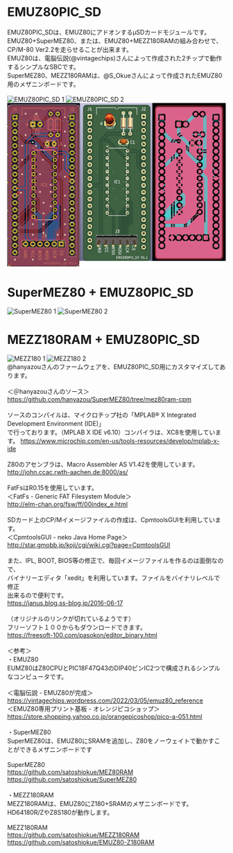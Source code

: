 # EMUZ80PIC_SD

EMUZ80PIC_SDは、EMUZ80にアドオンするμSDカードモジュールです。<br>
EMUZ80+SuperMEZ80、または、EMUZ80+MEZZ180RAMの組み合わせで、CP/M-80 Ver2.2を走らせることが出来ます。<br>
EMUZ80は、電脳伝説(@vintagechips)さんによって作成された2チップで動作するシンプルなSBCです。<br>
SuperMEZ80、MEZZ180RAMは、@S_Okueさんによって作成されたEMUZ80用のメザニンボードです。<br>
<br>
![EMUZ80PIC_SD 1](Photo/P1020376.JPG)
![EMUZ80PIC_SD 2](Photo/P1020381.JPG)
![EMUZ80PIC_SD 3](Photo/233.png)
<br>
# SuperMEZ80 + EMUZ80PIC_SD
![SuperMEZ80 1](Photo/P1020386.JPG)
![SuperMEZ80 2](Photo/P1020392.JPG)
<br>
# MEZZ180RAM + EMUZ80PIC_SD
![MEZZ180 1](Photo/P1020394.JPG)
![MEZZ180 2](Photo/P1020397.JPG)
<br>
@hanyazouさんのファームウェアを、EMUZ80PIC_SD用にカスタマイズしてあります。<br>
<br>
＜＠hanyazouさんのソース＞<br>
https://github.com/hanyazou/SuperMEZ80/tree/mez80ram-cpm<br>
<br>
ソースのコンパイルは、マイクロチップ社の「MPLAB® X Integrated Development Environment (IDE)」<br>
で行っております。（MPLAB X IDE v6.10）コンパイラは、XC8を使用しています。
https://www.microchip.com/en-us/tools-resources/develop/mplab-x-ide<br>
<br>
Z80のアセンブラは、Macro Assembler AS V1.42を使用しています。<br>
http://john.ccac.rwth-aachen.de:8000/as/<br>
<br>
FatFsはR0.15を使用しています。<br>
＜FatFs - Generic FAT Filesystem Module＞<br>
http://elm-chan.org/fsw/ff/00index_e.html<br>
<br>
SDカード上のCP/Mイメージファイルの作成は、CpmtoolsGUIを利用しています。<br>
＜CpmtoolsGUI - neko Java Home Page＞<br>
http://star.gmobb.jp/koji/cgi/wiki.cgi?page=CpmtoolsGUI<br>
<br>
また、IPL, BOOT, BIOS等の修正で、毎回イメージファイルを作るのは面倒なので、<br>
バイナリーエディタ「xedit」を利用しています。ファイルをバイナリレベルで修正<br>
出来るので便利です。<br>
https://janus.blog.ss-blog.jp/2016-06-17<br>
<br>
（オリジナルのリンクが切れているようです）<br>
フリーソフト１００からもダウンロードできます。<br>
https://freesoft-100.com/pasokon/editor_binary.html<br>
<br>
＜参考＞<br>
・EMUZ80<br>
EUMZ80はZ80CPUとPIC18F47Q43のDIP40ピンIC2つで構成されるシンプルなコンピュータです。<br>
<br>
＜電脳伝説 - EMUZ80が完成＞  <br>
https://vintagechips.wordpress.com/2022/03/05/emuz80_reference  <br>
＜EMUZ80専用プリント基板 - オレンジピコショップ＞  <br>
https://store.shopping.yahoo.co.jp/orangepicoshop/pico-a-051.html<br>
<br>
・SuperMEZ80<br>
SuperMEZ80は、EMUZ80にSRAMを追加し、Z80をノーウェイトで動かすことができるメザニンボードです<br>
<br>
SuperMEZ80<br>
https://github.com/satoshiokue/MEZ80RAM<br>
https://github.com/satoshiokue/SuperMEZ80<br>
<br>
・MEZZ180RAM<br>
MEZZ180RAMは、EMUZ80にZ180+SRAMのメザニンボードです。HD64180R/ZやZ8S180が動作します。<br>
<br>
MEZZ180RAM<br>
https://github.com/satoshiokue/MEZZ180RAM<br>
https://github.com/satoshiokue/EMUZ80-Z180RAM<br>
